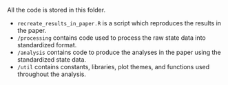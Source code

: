 All the code is stored in this folder.

* `recreate_results_in_paper.R` is a script which reproduces the results in the paper. 
* `/processing` contains code used to process the raw state data into standardized format. 
* `/analysis` contains code to produce the analyses in the paper using the standardized state data. 
* `/util` contains constants, libraries, plot themes, and functions used throughout the analysis. 


